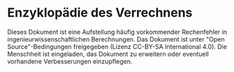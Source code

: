 # Enzyklopädie des Verrechnens

Dieses Dokument ist eine Aufstellung häufig vorkommender Rechenfehler
in ingenieurwissenschaftlichen Berechnungen. Das Dokument ist 
unter "Open Source"-Bedingungen freigegeben (Lizenz CC-BY-SA International 4.0).
Die Menschheit ist eingeladen, das Dokument zu erweitern oder eventuell vorhandene
Verbesserungen einzupflegen.